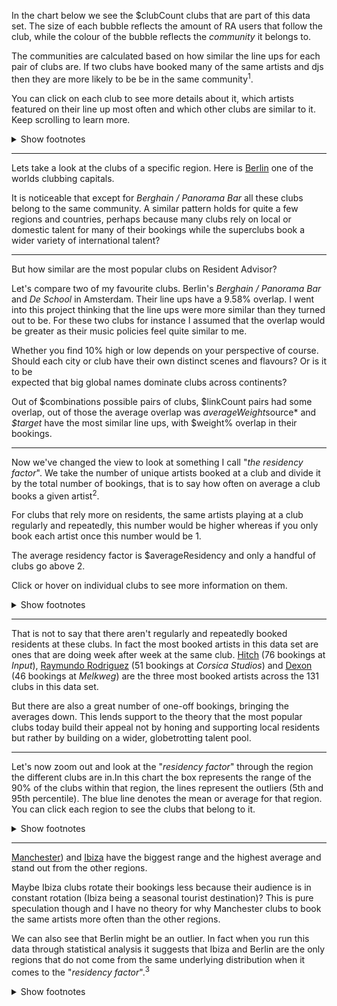 In the chart below we see the $clubCount clubs that are part of this data set. 
The size of each bubble reflects the amount of RA users that follow the club, 
while the colour of the bubble reflects the *community* it belongs to. 

The communities are calculated based on how similar the line ups for each pair of 
clubs are. If two clubs have booked many of the same artists and djs then they 
are more likely to be be in the same community<sup>1</sup>.

You can click on each club to see more details about it, which artists featured 
on their line up most often and which other clubs are similar to it. Keep
scrolling to learn more.

<details>
<summary>Show footnotes</summary>

1\. To calculate communities we first calculate the overlap in lineups between each pair of clubs. Based on how many bookings the two venues have in common we calculate what is called the [Jaccard index](https://en.wikipedia.org/wiki/Jaccard_index). 

From these calculations we create a [network](https://en.wikipedia.org/wiki/Graph_(discrete_mathematics) where the clubs are the nodes and their Jaccard index values are the edges connecting the nodes. We then run [community detection](https://en.wikipedia.org/wiki/Louvain_modularity) algorithms on the network to detect communities or clusters of clubs that are strongly internally connected. This groups similar clubs in clusters or communities.

</details>


--- 

Lets take a look at the clubs of a specific region. Here is 
[Berlin](https://www.residentadvisor.net/events/de/berlin) one of the worlds 
clubbing capitals.

It is noticeable that except for *Berghain / Panorama Bar* all these clubs belong 
to the same community. A similar pattern holds for quite a 
few regions and countries, perhaps because many clubs rely on local or domestic 
talent for many of their bookings while the superclubs book a wider variety 
of international talent?

--- 

But how similar are the most popular clubs on Resident Advisor?

Let's compare two of my favourite clubs. Berlin's *Berghain / Panorama Bar* and
*De School* in Amsterdam. Their line ups have a 9.58% overlap. I went into 
this project thinking that the line ups were more similar than they turned out to be. 
For these two clubs for instance I assumed that the overlap would be greater as 
their music policies feel quite similar to me. 
 
Whether you find 10% high or low depends on your perspective of course. Should 
each city or club have their own distinct scenes and flavours? Or is it to be  
expected that big global names dominate clubs across continents?

Out of $combinations possible pairs of clubs, $linkCount pairs had some overlap, 
out of those the average overlap was $averageWeight%. *$source* and *$target* have 
the most similar line ups, with $weight% overlap in their bookings.

---

Now we've changed the view to look at something I call "*the residency factor*". 
We take the number of unique artists booked at a club and divide it by the total 
number of bookings, that is to say how often on average a club books a given artist<sup>2</sup>.

For clubs that rely more on residents, the same artists playing at a club regularly and repeatedly, 
this number would be higher whereas if you only book each artist once this number would be 1.

The average residency factor is $averageResidency and only a handful of clubs go above 2.

Click or hover on individual clubs to see more information on them.

<details>
<summary>Show footnotes</summary>

2\. A few caveats here. For this view we've filtered out clubs that had less than 10 dates or booked fewer than 20 artists in total in 2019. 

Furthermore all the data here is limited to djs and artists that have a profile on Resident Advisor. For some genres and scenes, like house and techno, this the coverage is near complete, but for <a href="https://www.residentadvisor.net/events/1281396">others</a> this data is sometimes incomplete.

</details>

--- 

That is not to say that there aren't regularly and repeatedly booked residents at these clubs. 
In fact the most booked artists in this data set are ones that are doing week after 
week at the same club. [Hitch](https://www.residentadvisor.net/dj/hitch) (76 bookings at <em>Input</em>),
[Raymundo Rodriguez](https://www.residentadvisor.net/dj/raymundorodriguez) (51 bookings at <em>Corsica Studios</em>) 
and [Dexon](https://www.residentadvisor.net/dj/dexon)  (46 bookings at <em>Melkweg</em>) 
are the three most booked artists across the 131 clubs in this data set.
 
But there are also a great number of one-off bookings, bringing the averages down. 
This lends support to the theory that the most popular clubs today build their 
appeal not by honing and supporting local residents but rather by building on a wider, 
globetrotting talent pool. 

--- 

Let's now zoom out and look at the "*residency factor*" through the region the 
different clubs are in.In this chart the box represents the range of the 90% of 
the clubs within that region, the lines represent the outliers (5th and 95th 
percentile). The blue line denotes the mean or average for that region. You can 
click each region to see the clubs that belong to it.


<details>
<summary>Show footnotes</summary>

We are still filtering out clubs with only a few dates (less than 10) and the 
ones that booked less than 20 artists. This is why some regions have more clubs 
than others and also why some regions were filtered out entirely (e.g. Los Angeles)

</details>

---

[Manchester](https://www.residentadvisor.net/guide/uk/manchester)) and 
[Ibiza](https://www.residentadvisor.net/guide/es/ibiza) have the biggest range 
and the highest average and stand out from the other regions. 

Maybe Ibiza clubs rotate their bookings less because their audience is in 
constant rotation (Ibiza being a seasonal tourist destination)? This is pure 
speculation though and I have no theory for why Manchester clubs to book 
the same artists more often than the other regions.

We can also see that Berlin might be an outlier. In fact when you run this data 
through statistical analysis it suggests that Ibiza and Berlin are the only 
regions that do not come from the same underlying distribution when it comes to 
the "*residency factor*".<sup>3</sup>

<details>
<summary>Show footnotes</summary>

3\. P value < 1% using the Kolmogorov-Smirnov statistic for the residency factor 
of the various regions.

</details>
